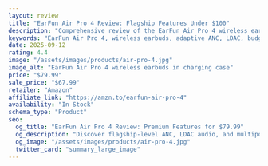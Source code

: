 ```yaml
---
layout: review
title: "EarFun Air Pro 4 Review: Flagship Features Under $100"
description: "Comprehensive review of the EarFun Air Pro 4 wireless earbuds featuring adaptive ANC, LDAC audio, multipoint connectivity, and premium features at an unbeatable price."
keywords: "EarFun Air Pro 4, wireless earbuds, adaptive ANC, LDAC, budget flagship earbuds, audio review"
date: 2025-09-12
rating: 4.4
image: "/assets/images/products/air-pro-4.jpg"
image_alt: "EarFun Air Pro 4 wireless earbuds in charging case"
price: "$79.99"
sale_price: "$67.99"
retailer: "Amazon"
affiliate_link: "https://amzn.to/earfun-air-pro-4"
availability: "In Stock"
schema_type: "Product"
seo:
  og_title: "EarFun Air Pro 4 Review: Premium Features for $79.99"
  og_description: "Discover flagship-level ANC, LDAC audio, and multipoint connectivity in affordable earbuds. Full review with pros, cons, and best deals."
  og_image: "/assets/images/products/air-pro-4.jpg"
  twitter_card: "summary_large_image"
---
```

